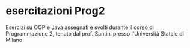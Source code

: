 # esercitazioni Prog2
Esercizi su OOP e Java assegnati e svolti durante il corso di Programmazione 2, tenuto dal prof. Santini presso l'Università Statale di Milano
